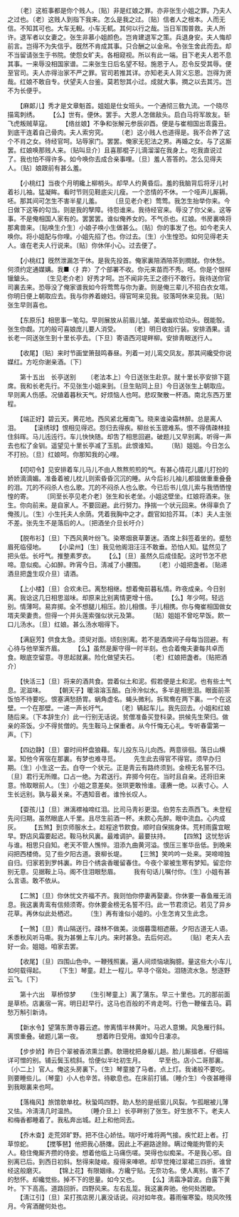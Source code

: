 <!-- { "loadSidebar": true } -->
　　〔老〕这桩事都是你个贱人。〔贴〕非是红娘之罪。亦非张生小姐之罪。乃夫人之过也。〔老〕这贱人到指下我来。怎么是我之过。〔贴〕信者人之根本。人而无信。不知其可也。大车无輗。小车无軏。其何以行之哉。当日军围普救。夫人所许。退军者以女妻之。张生非慕小姐颜色。岂肯建退军之策。兵退身安。夫人悔却前言。岂得不为失信乎。旣然不肯成其事。只合酬之以金帛。令张生舍此而去。却不当留请张生于书院。使怨女旷夫。各相窥视。所以有此一端。目下老夫人若不息其事。一来辱没相国家谱。二来张生日后名望不轻。施恩于人。忍令反受其辱。便至官司。夫人亦得治家不严之罪。官司若推其详。亦知老夫人背义忘恩。岂得为贤哉。红娘不敢自专。伏望夫人台鉴。莫若恕其小过。成就大事。撋之以去其污。岂不为长便乎。 

　　【麻郞儿】秀才是文章魁首。姐姐是仕女班头。一个通彻三敎九流。一个晓尽描鸾刺绣。 
　　【么】世有。便休。罢手。大恩人怎做敌头。启白马将军故友。斩飞虎叛贼草寇。 
　　【络丝娘】不争和张解元参辰卯酉。便是与崔相国出乖露丑。到底干连着自己骨肉。夫人索穷究。 
　　〔老〕这小贱人也道得是。我不合养了这个不肖之女。待经官呵。玷辱家门。罢罢。俺家无犯法之男。再婚之女。与了这厮罢。红娘唤那贱人来。〔贴叫旦介〕且喜那棍子儿滴溜溜在我身上。吃我直说过了。我也怕不得许多。如今唤你去成合亲事哩。〔旦〕羞人答答的。怎么见得夫人。〔贴〕娘跟前有甚么羞。 

　　【小桃红】当夜个月明纔上柳梢头。却早人约黄昏后。羞的我脑背后将牙儿衬着衫儿袖。猛凝眸。看时节则见鞋底尖儿瘦。一个恣情的不休。一个哑声儿厮耨。呸。那其间可怎生不害半星儿羞。 
　　〔旦见老介老〕莺莺。我怎生抬举你来。今日做下这等的勾当。则是我的孼障。待怨谁来。我待经官来。辱没了你父亲。这等事。不是俺相国人家有的。罢罢罢。谁似俺养女的。不气杀也。红娘。书房裏唤将那禽兽来。〔贴唤生介生〕小娘子唤小生做甚么。〔贴〕你的事发了也。如今老夫人唤你。将小姐配与你哩。小姐先招了也。你过去。〔生〕小生惶恐。如何见得老夫人。谁在老夫人行说来。〔贴〕你休佯小心。过去便了。 

　　【小桃红】旣然泄漏怎干休。是我先投首。俺家裏陪酒陪茶到撋就。你休愁。何须约定通媒媾。我■〈扌弃〉了个部署不收。你元来苗而不秀。呸。你是个银样镴鎗头。 
　　〔生见老介老〕好秀才呵。岂不闻非先王之德行不敢行。我待送你官司裏去来。恐辱没了俺家谱我如今将莺莺与你为妻。则是俺三辈儿不招白衣女壻。你明日便上朝取应去。我与你养着媳妇。得官呵来见我。驳落呵休来见我。〔贴〕张生早则喜也。 

　　【东原乐】相思事一笔勾。早则展放从前眉儿皱。美爱幽欢恰动头。旣能彀。张生你觑。兀的般可喜娘庞儿要人消受。 
　　〔老〕明日收拾行装。安排酒果。请长老一同送张生到十里长亭去。〔下旦〕寄语西河堤畔柳。安排靑眼送行人。 

　　【收尾】〔贴〕来时节画堂箫鼓鸣春昼。列着一对儿鸾交凤友。那其间纔受你说媒红。方吃你谢亲酒。〔下〕 

　　第十五出　长亭送别 
　　〔老法本上〕今日送张生赴京。就十里长亭安排下筵席。我和长老先行。不见张生小姐来到。〔旦生贴同上旦〕今日送张生上朝取应。早则离人伤感。况値着暮秋天气。好烦恼人也呵。悲叹聚散一杯酒。南北东西万里程。 

　　【端正好】碧云天。黄花地。西风紧北雁南飞。晓来谁染霜林醉。总是离人泪。 
　　【滚绣球】恨相见得迟。怨归去得疾。柳丝长玉骢难系。恨不得倩疎林挂住斜晖。马儿迍迍行。车儿快快随。却吿了相思回避。破题儿又早别离。听得一声去也松了金钏。遥望见十里长亭减了玉肌。此恨谁知。 
　　〔贴〕姐姐。今日怎么不打扮。〔旦〕红娘呵。你那知我的心哩。 

　　【叨叨令】见安排着车儿马儿不由人熬熬煎煎的气。有甚心情花儿靥儿打扮的娇娇滴滴媚。准备着被儿枕儿则索昏昏沉沉的睡。从今后衫儿袖儿都搵做重重叠叠的泪。兀的不闷杀人也么歌。兀的不闷杀人也么歌。今已后书儿信儿索与我恓恓惶惶的寄。 
　　〔同至长亭见老介老〕张生和长老坐。小姐这壁坐。红娘将酒来。张生。你向前来。是自家人。不要回避。此行努力。挣揣一个状元回来。休得辜负了俺孩儿。〔生〕小生托夫人余荫。凭着我胸中之才。觑官如拾芥耳。〔本〕夫人主张不差。张先生不是落后的人。〔把酒坐介旦长吁介〕 

　　【脱布衫】〔旦〕下西风黄叶纷飞。染寒烟衰草萋迷。酒席上斜签着坐的。蹙愁眉死临侵地。 
　　【小梁州】〔生〕我见他阁泪汪汪不敢垂。恐怕人知。猛然见了把头低。长吁气。推整素罗衣。 
　　【么】〔旦〕虽然久后成佳配。这时节怎不悲啼。意似痴。心如醉。昨宵今日。淸减了小腰围。 
　　〔老〕小姐把盏者。〔贴递酒旦把盏生叹介旦〕请酒。 

　　【上小楼】〔旦〕合欢未已。离愁相继。想着俺前暮私情。昨夜成亲。今日别离。我谂这几日相思滋味。却原来比别离情更增十倍。 
　　【么】年少呵。轻远别。情薄呵。易弃掷。全不想腿儿相压。脸儿相偎。手儿相携。你与俺崔相国做女壻夫荣妻贵。但得一个并头莲索强似状元及第。 
　　〔贴〕姐姐不曾吃早饭。飮一口儿汤水。〔旦〕红娘。甚么汤水咽得下。 

　　【满庭芳】供食太急。须臾对面。顷刻别离。若不是酒席间子母每当回避。有心待与他举案齐眉。 
　　【么】虽然是厮守得一时半刻。也合着俺夫妻每共卓而食。眼底空留意。寻思起就裏。险化做望夫石。 
　　〔老〕红娘把盏者。〔贴把酒介〕 

　　【快活三】〔旦〕将来的酒共食。尝着似土和泥。假若便是土和泥。也有些土气息。泥滋味。 
　　【朝天子】暖溶溶玉醅。白泠泠似水。多半是相思泪。眼面前茶饭怕不待要吃。恨塞满愁肠胃。蜗角虚名。蝇头微利。拆鸳鸯在两下裏。一个在这壁。一个在那壁。一递一声长吁气。 
　　〔老〕辆起车儿。我先回去。小姐和红娘随后来。〔下本辞生介〕此一行别无话说。贫僧准备买登科录。拱候先生荣归。做亲的茶饭。少不得贫僧的。先生鞍马上保重者。从今忏悔无心礼。专听春雷第一声。〔下〕 

　　【四边静】〔旦〕霎时间杯盘狼藉。车儿投东马儿向西。两意徘徊。落日山横翠。知他今宵宿在那裏。有梦也难寻觅。 
　　先生此去得官不得官。须早办归期。〔生〕小生这一去。白夺一个状元。正是靑云有路终须到。金榜无名誓不归。〔旦〕君行无所赠。口占一绝。为君送行。弃掷今何在。当时且自亲。还将旧来意。怜取眼前人。〔生〕小姐之意差矣。张珙更敢怜谁。谨赓一绝。以表寸心。人生长远别。孰与最关亲。不遇知音者。谁怜长叹人。 

　　【耍孩儿】〔旦〕淋漓襟袖啼红泪。比司马靑衫更湿。伯劳东去燕西飞。未登程先问归期。虽然眼底人千里。且尽生前酒一杯。未飮心先醉。眼中流血。心内成灰。 
　　【五煞】到京师服水土。趁程途节飮食。顺时自保揣身体。荒村雨露宜眠早。野店风霜要起迟。鞍马秋风裏。最难调护。最要扶持。 
　　【四煞】这忧愁诉与谁。相思只自知。老天不管人憔悴。泪添九曲黄河溢。恨压三峯华岳低。到晚来闷把西楼倚。见了些夕阳古道。衰柳长堤。 
　　【三煞】笑吟吟一处来。哭啼啼独自归。归家若到罗帏裏。昨日个绣衾香暖留春住。今夜个翠被生寒有梦知。留恋你别无意。见据鞍上马。阁不住泪眼愁眉。 
　　我有句话儿嘱付你。〔生〕小姐有甚么言语。敢不依从。 

　　【二煞】〔旦〕你休忧文齐福不齐。我则怕你停妻再娶妻。你休要一春鱼雁无消息。我这裏靑鸾有信频须寄。你休要金榜无名誓不归。此一节君须记。若见了异乡花草。再休似此处栖迟。 
　　〔生〕再有谁似小姐的。小生怎肯又生此念。 

　　【一煞】〔旦〕靑山隔送行。疎林不做美。淡烟暮霭相遮蔽。夕阳古道无人语。禾黍秋风听马嘶。我为甚懒上车儿内。来时甚急。去后何迟。 
　　〔贴〕老夫人去好一会。姐姐。咱家去罢。 

　　【收尾】〔旦〕四围山色中。一鞭残照裏。遍人间烦恼塡胸臆。量这些大小车儿如何载得起。 
　　〔下生〕琴童。赶上一程儿。早寻个宿处。泪随流水急。愁逐野云飞。〔下〕 

　　第十六出　草桥惊梦 
　　〔生引琴童上〕离了蒲东。早三十里也。兀的那前面是草桥。店裏宿一宵。明日赶早行。这马也百般的不肯走呵。行色一鞭催去马。羁愁万斛引新诗。 

　　【新水令】望蒲东萧寺暮云遮。惨离情半林黄叶。马迟人意懒。风急雁行斜。离恨重叠。破题儿第一夜。 
　　想着昨日受用。谁知今日凄凉。 

　　【步步娇】昨日个翠被香浓熏兰麝。欹珊枕把身躯儿趄。脸儿厮搵者。仔细端详可憎的别。铺云鬓玉梳斜。恰便似半吐初生月。 
　　早至也。店小二哥那裏。〔小二上〕官人。俺这头房裏下。〔生〕琴童接了马者。点上灯。我诸般不要吃。则要睡些儿。〔琴童〕小人也辛苦。待歇息也。在床前打铺。〔睡介生〕今夜甚睡得到我眼裏来也呵。 

　　【落梅风】旅馆欹单枕。秋蛩鸣四野。助人愁的是纸窗儿风裂。乍孤眠被儿薄又怯。冷淸淸几时温热。 
　　〔睡介旦上〕长亭畔别了张生。好生放不下。老夫人和梅香都睡着了。我私奔出城。赶上和他同去。 

　　【乔木查】走荒郊旷野。把不住心娇怯。喘吁吁难将两气接。疾忙赶上者。打草惊蛇。 
　　【搅筝琶】他把我心肠撦。因此上不避路途赊。瞒过俺能拘管的夫人。稳住俺厮齐攒的侍妾。想着他临上马痛伤嗟。哭得也似痴呆。不是我心邪。自别离已后。到西日初斜。愁得来陡峻。瘦得来唓嗻。却早觉掩过翠裙三四折。谁曾经这般磨灭。 
　　【锦上花】有限姻缘。方纔宁贴。无奈功名。使人离别。害不了的愁怀。却纔觉些。掉不下的思量。如今又也。 
　　【么】淸霜净碧波。白露下黄叶。下下高高。道路回折。四野风来。左右乱踅。我这裏奔驰。他何处困歇。 
　　【淸江引】〔旦〕呆打孩店房儿裏没话说。闷对如年夜。暮雨催寒蛩。晓风吹残月。今宵酒醒何处也。 
